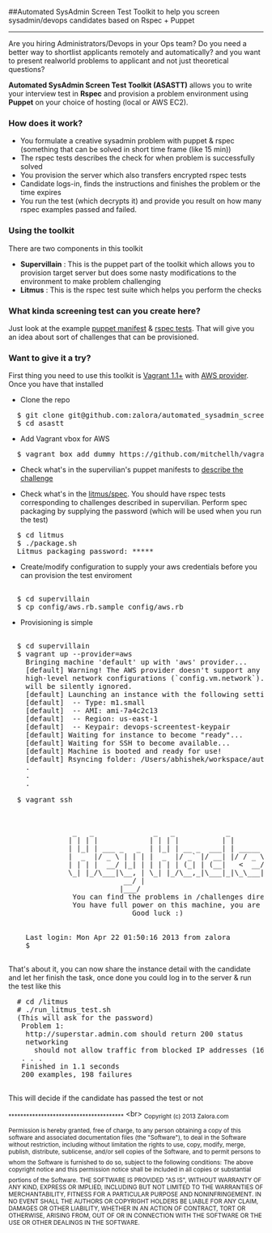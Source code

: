 ##Automated SysAdmin Screen Test 
Toolkit to help you screen sysadmin/devops candidates based on Rspec + Puppet

---------------------------------------------------------


Are you hiring Administrators/Devops in your Ops team? Do you need a better way to shortlist applicants remotely and automatically? and you want to present realworld problems to applicant and not just theoretical questions? 

**Automated SysAdmin Screen Test Toolkit (ASASTT)** allows you to write your interview test in **Rspec** and provision a problem environment using **Puppet** on your choice of hosting (local or AWS EC2). 

### How does it work?

* You formulate a creative sysadmin problem with puppet & rspec (something that can be solved in short time frame (like 15 min))
* The rspec tests describes the check for when problem is successfully solved
* You provision the server which also transfers encrypted rspec tests 
* Candidate logs-in, finds the instructions and finishes the problem or the time expires
* You run the test (which decrypts it) and provide you result on how many rspec examples passed and failed.


### Using the toolkit
There are two components in this toolkit
 
* **Supervillain** : This is the puppet part of the toolkit which allows you to provision target server but does some nasty modifications to the environment to make problem challenging
* **Litmus** : This is the rspec test suite which helps you perform the checks

### What kinda screening test can you create here?

Just look at the example [puppet manifest](https://github.com/zalora/automated_sysadmin_screen_test/blob/master/supervillain/puppet/modules/destructor/manifests/test_1.pp)   & [rspec tests](https://github.com/zalora/automated_sysadmin_screen_test/blob/master/litmus/spec/problem_1_spec.rb). That will give you an idea about sort of challenges that can be provisioned.

### Want to give it a try?

First thing you need to use this toolkit is [Vagrant 1.1+](http://www.vagrantup.com/) with [AWS provider](https://github.com/mitchellh/vagrant-aws). Once you have that installed

* Clone the repo 
<pre>
  $ git clone git@github.com:zalora/automated_sysadmin_screen_test.git asastt
  $ cd asastt
</pre>  
* Add Vagrant vbox for AWS
<pre>
  $ vagrant box add dummy https://github.com/mitchellh/vagrant-aws/raw/master/dummy.box
</pre> 

* Check what's in the supervilian's puppet manifests to [describe the challenge](https://github.com/zalora/automated_sysadmin_screen_test/blob/master/supervillain/puppet/modules/destructor/manifests/test_1.pp)  
  
* Check what's in the [litmus/spec](https://github.com/zalora/automated_sysadmin_screen_test/blob/master/litmus/spec/problem_1_spec.rb). You should have rspec tests corresponding to challenges described in supervilian. Perform spec packaging by supplying the password (which will be used when you run the test)
<pre>
  $ cd litmus
  $ ./package.sh
  Litmus packaging password: *****
</pre>  
  
* Create/modify configuration to supply your aws credentials before you can provision the test enviroment
<pre>  
  $ cd supervillain
  $ cp config/aws.rb.sample config/aws.rb
</pre>

* Provisioning is simple 
<pre> 
  $ cd supervillain
  $ vagrant up --provider=aws
    Bringing machine 'default' up with 'aws' provider...
    [default] Warning! The AWS provider doesn't support any of the Vagrant
    high-level network configurations (`config.vm.network`). They
    will be silently ignored.
    [default] Launching an instance with the following settings...
    [default]  -- Type: m1.small
    [default]  -- AMI: ami-7a4c2c13
    [default]  -- Region: us-east-1
    [default]  -- Keypair: devops-screentest-keypair
    [default] Waiting for instance to become "ready"...
    [default] Waiting for SSH to become available...
    [default] Machine is booted and ready for use!
    [default] Rsyncing folder: /Users/abhishek/workspace/automated_sysadmin_screentest/supervillain/ => /vagrant
    .
    .
    .
    
  $ vagrant ssh

    

               _   _              _   _            _
              | | | |            | | | |          | |
              | |_| | ___ _   _  | |_| | __ _  ___| | _____ _ __
              |  _  |/ _ \ | | | |  _  |/ _` |/ __| |/ / _ \ '__|
              | | | |  __/ |_| | | | | | (_| | (__|   <  __/ |
              \_| |_/\___|\__, | \_| |_/\__,_|\___|_|\_\___|_|
                           __/ |
                          |___/
               You can find the problems in /challenges directory
               You have full power on this machine, you are sudoer
                             Good luck :)


    Last login: Mon Apr 22 01:50:16 2013 from zalora
    $
    
</pre>

That's about it, you can now share the instance detail with the candidate and let her finish the task, once done you could log in to the server & run the test like this

<pre>
  # cd /litmus
  # ./run_litmus_test.sh
  (This will ask for the password)
   Problem 1:
    http://superstar.admin.com should return 200 status
    networking
      should not allow traffic from blocked IP addresses (165.4.45.3) (FAILED - 1)
   . . .
   Finished in 1.1 seconds
   200 examples, 198 failures
  
</pre>

This will decide if the candidate has passed the test or not




<sub>***************************************</sub>
<br\>
<sub>Copyright (c) 2013 Zalora.com</sub>

 <sub>Permission is hereby granted, free of charge, to any person obtaining a copy of this software and associated documentation files (the "Software"), to deal in the Software without restriction, including without limitation the rights to use, copy, modify, merge, publish, distribute, sublicense, and/or sell copies of the Software, and to permit persons to whom the Software is furnished to do so, subject to the following conditions:</sub>
 <sub>The above copyright notice and this permission notice shall be included in all copies or substantial portions of the Software.</sub>
 <sub>THE SOFTWARE IS PROVIDED "AS IS", WITHOUT WARRANTY OF ANY KIND, EXPRESS OR IMPLIED, INCLUDING BUT NOT LIMITED TO THE WARRANTIES OF MERCHANTABILITY, FITNESS FOR A PARTICULAR PURPOSE AND NONINFRINGEMENT. IN NO EVENT SHALL THE AUTHORS OR COPYRIGHT HOLDERS BE LIABLE FOR ANY CLAIM, DAMAGES OR OTHER LIABILITY, WHETHER IN AN ACTION OF CONTRACT, TORT OR OTHERWISE, ARISING FROM, OUT OF OR IN CONNECTION WITH THE SOFTWARE OR THE USE OR OTHER DEALINGS IN THE SOFTWARE.</sub>

